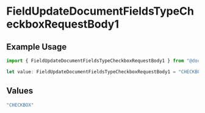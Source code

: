 # FieldUpdateDocumentFieldsTypeCheckboxRequestBody1

## Example Usage

```typescript
import { FieldUpdateDocumentFieldsTypeCheckboxRequestBody1 } from "@documenso/sdk-typescript/models/operations";

let value: FieldUpdateDocumentFieldsTypeCheckboxRequestBody1 = "CHECKBOX";
```

## Values

```typescript
"CHECKBOX"
```